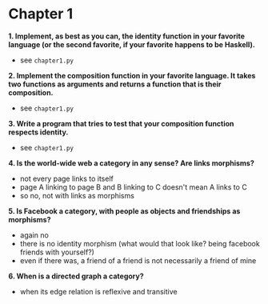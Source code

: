 # Chapter 1

**1. Implement, as best as you can, the identity function in your favorite language (or the second favorite, if your favorite happens to be Haskell).**

* see `chapter1.py`


**2. Implement the composition function in your favorite language. It takes two functions as arguments and returns a function that is their composition.**

* see `chapter1.py`


**3. Write a program that tries to test that your composition function respects identity.**

* see `chapter1.py`


**4. Is the world-wide web a category in any sense? Are links morphisms?**

* not every page links to itself
* page A linking to page B and B linking to C doesn't mean A links to C 
* so no, not with links as morphisms


**5. Is Facebook a category, with people as objects and friendships as morphisms?**

* again no
* there is no identity morphism (what would that look like? being facebook friends with yourself?)
* even if there was, a friend of a friend is not necessarily a friend of mine


**6. When is a directed graph a category?**

* when its edge relation is reflexive and transitive